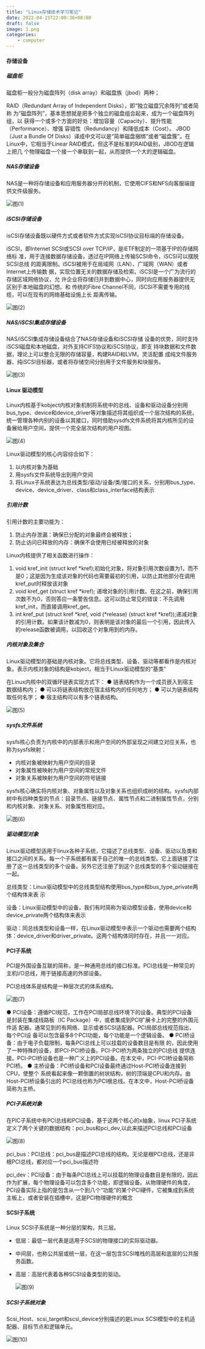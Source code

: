 ```yaml
---
title: "Linux存储技术学习笔记"
date: 2022-04-15T22:00:38+08:00
draft: false
image: 1.png
categories:
    - computer
---
```


#### 存储设备

##### 磁盘柜

磁盘柜一般分为磁盘阵列（disk array）和磁盘族（jbod）两种；

RAID（Redundant Array of Independent Disks），即“独立磁盘冗余阵列”或者简称
为“磁盘阵列”，基本思想就是把多个独立的磁盘组合起来，成为一个磁盘阵列组，以
获得一个或多个方面的好处：增加容量（Capacity）、提升性能（Performance）、增强
容错性（Redundancy）和降低成本（Cost）。
JBOD（Just a Bundle Of Disks）译成中文可以是“简单磁盘捆绑”或者“磁盘簇”。在
Linux中，它相当于Linear RAID模式，但这不是标准的RAID级别，JBOD在逻辑上把几
个物理磁盘一个接一个串联到一起，从而提供一个大的逻辑磁盘。

##### NAS存储设备

NAS是一种将存储设备和应用服务器分开的机制，它使用CIFS和NFS向客服端提供文件级服务。

![图(1)](1.png)

##### iSCSI存储设备

isCSI存储设备既以硬件方式或者软件方式实现IsCSI协议目标端的存储设备。

iSCSI，即Internet SCSI或SCSI over TCP/IP，是IETF制定的一项基于IP的存储网络标
准，用于连接数据存储设备。透过在IP网络上传输SCSI命令，iSCSI可以摆脱SCSI总线
的距离限制。iSCSI被用于在局域网（LAN）、广域网（WAN）或者Internet上传输数
据，实现位置无关的数据存储及检索。iSCSI是一个广为流行的存储区域网络协议，允
许企业将存储归并到数据中心，同时向应用服务器提供无区别于本地磁盘的幻想。和
传统的Fibre Channel不同，iSCSI不需要专用的线缆，可以在现有的网络基础设施上长
距离传输。

![图(2)](2.png)

##### NAS/iSCSI集成存储设备

NAS/iSCSI集成存储设备结合了NAS存储设备和iSCSI存储
设备的优势，同时支持iSCSI磁盘和本地磁盘，对外支持CIFS协议和iSCSI协议，即支
持块数据和文件数据，理论上可以整合无限的存储容量，构建RAID和LVM，灵活配置
成纯文件服务器、纯iSCSI目标器，或者将存储空间分别用于文件服务和块服务。

![图(3)](3.png)

#### Linux 驱动模型

Linux内核基于kobject内核对象机制将系统中的总线、设备和驱动设备分别用bus_type、device和device_driver等对象描述将其组织成一个层次结构的系统，统一管理各种内别的设备以其接口，同时借助sysdfs文件系统将其内核所见的设备展给用户空间，提供一个完全层次结构的用户视图。

![图(4)](4.png)

Linux驱动模型的核心内容综合如下：

1. 以内核对象为基础
2. 用sysfs文件系统导出到用户空间
3. 将Linux子系统表达为总线类型/驱动/设备/类/接口的关系，分别用bus_type、device、device_driver、class和class_interface结构表示

##### 引用计数

引用计数的主要功能为：

1.  防止内存泄漏：确保已分配的对象最终会被释放；
2. 防止访问已释放的内存：确保不会使用已经被释放的对象

Linux内核提供了相关函数进行操作：

1. void kref_init (struct kref *kref);初始化对象，将对象引用次数设置为1，而不是0；这是因为生成该对象的代码也需要最初的引用，以防止其他部分在调用kref_put时释放该对象
2. void kref_get (struct kref *kref); 递增对象的引用计数。在这之前，确保引用次数不为0，否则答应一条警告信息。这可以防止常见的错误：不先调用kref_init，而直接调用kref_get。
3. int kref_put (struct kref *kref, void (*release) (struct kref *kref));递减对象的引用计数。如果该计数减为0，则表明是该对象的最后一个引用，因此传入的release函数被调用，以回收这个对象用到的内存。

##### 内核对象及集合

Linux驱动模型的基础是内核对象。它将总线类型、设备、驱动等都看作是内核对
象。表示内核对象的结构是kobject，相当于Linux驱动模型的“基类”

在Linux内核中的双循环链表实现方式下：
● 链表结构作为一个成员嵌入到宿主数据结构内；
● 可以将链表结构放在宿主结构内的任何地方；
● 可以为链表结构取任何名字；
● 宿主结构可以有多个链表结构。

![图(5)](5.png)

##### sysfs文件系统

sysfs核心负责为内核中的内部表示和用户空间的外部呈现之间建立对应关系，也称为sysfs映射：

- 内核对象被映射为用户空间的目录
- 对象属性被映射为用户空间的常规文件
- 对象关系被映射为用户空间的符号链接

sysfs核心确实将内核对象、对象属性以及对象关系也组织成树的结构。sysfs内部树中有四种类型的节点：目录节点、链接节点、属性节点和二进制属性节点，分别和内核对象、对象关系、对象属性相对应。

![图(6)](6.png)





##### 驱动模型对象

Linux驱动模型适用于linux各种子系统，它描述了总线类型、设备、驱动以及类和接口之间的关系。每一个子系统都有属于自己的唯一的总线类型。它上面链接了注册了这一总线类型的多个设备。另外它还注册了到这个总线类型的多个驱动链接在一起。

总线类型：Linux驱动模型中的总线类型结构使用bus_type和bus_type_private两个结构体来表
示

设备：Linux驱动模型中的设备，我们有时简称为驱动模型设备，使用device和device_private两个结构体来表示

驱动：同总线类型和设备一样，在Linux驱动模型中表示一个驱动也需要两个结构体：device_driver和driver_private。这两个结构体同时存在，并且一一对应。

#### PCI子系统

PCI是外围设备互联的简称，是一种通用总线的接口标准。PCI总线是一种常见的主机I/O总线，用于链接高速的外部设备。

PCI总线体系是结构是一种层次式的体系结构。

![图(7)](7.png)

● PCI设备：遵循PCI规范，工作在PCI局部总线环境下的设备。典型的PCI设备
是封装在集成线路板（IC Package）中，或者集成到PCI扩展卡上的完整的外围元件适
配器。通常见到的有网络、显示或者SCSI适配器。PCI局部总线规范指出，每个PCI设
备可以包含最多8个PCI功能，每个功能是一个逻辑设备。
● PCI桥设备：由于电子负载限制，每条PCI总线上可以挂载的设备数目是有限
的，因此使用了一种特殊的设备，即PCI-PCI桥设备。PCI-PCI桥为两条独立的PCI总线
提供连接。PCI-PCI桥设备也是一种广义上的PCI设备。在本文中，PCI-PCI桥设备简称
PCI桥。
● 主桥设备：PCI桥设备和PCI设备最终通过Host-PCI桥设备连接到CPU，使整个
系统看起来像一颗倒置的树状结构，树的顶端是CPU和内存。由Host-PCI桥设备引出的
PCI总线也称为PCI根总线。在本文中，Host-PCI桥设备简称为主桥。

##### PCI子系统对象

在PIC子系统中有PCI总线和PCI设备，基于这两个核心的x抽象，linux PCI子系统定义了两个关键的数据结构：pci_bus和pci_dev,以此来描述PCI总线和PCI设备

![图(8)](8.png)



pci_bus：PCI总线：pci_bus是描述PCI总线的结构。无论是根PCI总线，还是非根PCI总线，都对应一个pci_bus描述符

pci_dev：PCI设备：由于每条PCI总线上可以挂载的物理设备数目是有限的，因此作为扩展，每个物理设备可以包含多个功能，即逻辑设备。从物理硬件的角度，PCI设备实际上指的是包含从一个到八个“功能”的某个PCI硬件，它被集成到系统主板上，或者安装在插槽中，这是PCI物理硬件的概念

#### SCSI子系统

Linux SCSI子系统是一种分层的架构，共三层。

- 低层：最低一层代表是适用于SCSI的物理接口的实际驱动器。

- 中间层，也称公共层或统一层，在这一层包含SCSI堆栈的高层和底层的公共服务函数。

- 高层：高层代表着各种SCSI设备类型的驱动。

  ![图(9)](9.png)

##### SCSI子系统对象

Scsi_Host、scsi_target和scsi_device分别描述的是Linux SCSI模型中的主机适配器、目标节点和逻辑单元。

![图(10)](10.png)